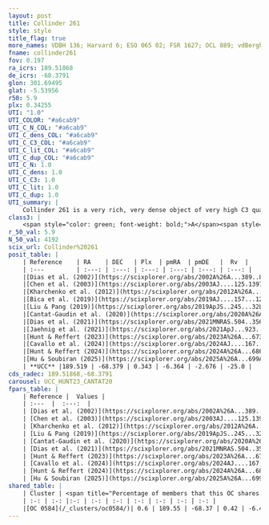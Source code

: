 ```yaml
---
layout: post
title: Collinder 261
style: style
title_flag: true
more_names: VDBH 136; Harvard 6; ESO 065 02; FSR 1627; OCL 889; vdBergh-Hagen 136; MWSC 2055; FoF 45
fname: collinder261
fov: 0.197
ra_icrs: 189.51868
de_icrs: -68.3791
glon: 301.69495
glat: -5.53956
r50: 5.9
plx: 0.34255
UTI: "1.0"
UTI_COLOR: "#a6cab9"
UTI_C_N_COL: "#a6cab9"
UTI_C_dens_COL: "#a6cab9"
UTI_C_C3_COL: "#a6cab9"
UTI_C_lit_COL: "#a6cab9"
UTI_C_dup_COL: "#a6cab9"
UTI_C_N: 1.0
UTI_C_dens: 1.0
UTI_C_C3: 1.0
UTI_C_lit: 1.0
UTI_C_dup: 1.0
UTI_summary: |
    Collinder 261 is a very rich, very dense object of very high C3 quality. It is very well-studied in the literature. This object shares a very small percentage of members with a later reported entry.
class3: |
    <span style="color: green; font-weight: bold;">A</span><span style="color: green; font-weight: bold;">A</span>
r_50_val: 5.9
N_50_val: 4192
scix_url: Collinder%20261
posit_table: |
    | Reference    | RA    | DEC   | Plx  | pmRA  | pmDE   |  Rv  |
    | :---         | :---: | :---: | :---: | :---: | :---: | :---: |
    |[Dias et al. (2002)](https://scixplorer.org/abs/2002A%26A...389..871D) | 189.488 | -68.367 | -- | -0.77 | -0.55 | -30.0 |
    |[Chen et al. (2003)](https://scixplorer.org/abs/2003AJ....125.1397C) | 189.479 | -68.359 | -- | -- | -- | -- |
    |[Kharchenko et al. (2012)](https://scixplorer.org/abs/2012A%26A...543A.156K) | 189.525 | -68.367 | -- | -10.27 | 3.32 | -- |
    |[Bica et al. (2019)](https://scixplorer.org/abs/2019AJ....157...12B) | 189.477 | -68.369 | -- | -- | -- | -- |
    |[Liu & Pang (2019)](https://scixplorer.org/abs/2019ApJS..245...32L) | 189.513 | -68.383 | 0.331 | -6.344 | -2.694 | -- |
    |[Cantat-Gaudin et al. (2020)](https://scixplorer.org/abs/2020A%26A...640A...1C) | 189.519 | -68.377 | 0.315 | -6.351 | -2.705 | -- |
    |[Dias et al. (2021)](https://scixplorer.org/abs/2021MNRAS.504..356D) | 189.512 | -68.378 | 0.314 | -6.344 | -2.702 | -24.654 |
    |[Jaehnig et al. (2021)](https://scixplorer.org/abs/2021ApJ...923..129J) | 189.525 | -68.376 | 0.346 | -6.344 | -2.714 | -- |
    |[Hunt & Reffert (2023)](https://scixplorer.org/abs/2023A%26A...673A.114H) | 189.527 | -68.381 | 0.345 | -6.367 | -2.678 | -25.508 |
    |[Cavallo et al. (2024)](https://scixplorer.org/abs/2024AJ....167...12C) | 189.512 | -68.378 | 0.345 | -- | -- | -- |
    |[Hunt & Reffert (2024)](https://scixplorer.org/abs/2024A%26A...686A..42H) | 189.527 | -68.381 | 0.345 | -6.367 | -2.678 | -25.508 |
    |[Hu & Soubiran (2025)](https://scixplorer.org/abs/2025A%26A...699A.246H) | 189.512 | -68.378 | -- | -- | -- | -- |
    | **UCC** |189.519 | -68.379 | 0.343 | -6.364 | -2.676 | -25.0 | 
cds_radec: 189.51868,-68.3791
carousel: UCC_HUNT23_CANTAT20
fpars_table: |
    | Reference |  Values |
    | :---  |  :---:  |
    | [Dias et al. (2002)](https://scixplorer.org/abs/2002A%26A...389..871D) | `E(B-V)=0.27, Dist=2190.0, Age=9.95, [Fe/H]=-0.03` |
    | [Chen et al. (2003)](https://scixplorer.org/abs/2003AJ....125.1397C) | `E(B-V)=0.27, HDis=2190, Age=8.9, [Fe/H]_1=-0.14` |
    | [Kharchenko et al. (2012)](https://scixplorer.org/abs/2012A%26A...543A.156K) | `e_bv=0.333, distance=2683, log_age=9.7, metallicity=-0.03` |
    | [Liu & Pang (2019)](https://scixplorer.org/abs/2019ApJS..245...32L) | `Age=2.63, Z=0.5` |
    | [Cantat-Gaudin et al. (2020)](https://scixplorer.org/abs/2020A%26A...640A...1C) | `AVNN=0.81, DMNN=12.27, AgeNN=9.8` |
    | [Dias et al. (2021)](https://scixplorer.org/abs/2021MNRAS.504..356D) | `Av=0.999, Dist=2806, logage=9.898, [Fe/H]=0.019` |
    | [Hunt & Reffert (2023)](https://scixplorer.org/abs/2023A%26A...673A.114H) | `AV50=1.205, diffAV50=1.271, MOD50=12.186, logAge50=9.3` |
    | [Cavallo et al. (2024)](https://scixplorer.org/abs/2024AJ....167...12C) | `AV50=1.24, dMod50=11.86, logAge50=9.76, [Fe/H]50=-0.25` |
    | [Hunt & Reffert (2024)](https://scixplorer.org/abs/2024A%26A...686A..42H) | `MassJ=9332.96` |
    | [Hu & Soubiran (2025)](https://scixplorer.org/abs/2025A%26A...699A.246H) | `MA22=-0.19, MA23f=-0.26, MA23g=-0.02, MZ23=-0.36, MK24=-0.24, MF24=-0.22` |
shared_table: |
    | Cluster | <span title="Percentage of members that this OC shares with the ones listed">%</span>   | RA   | DEC   | Plx   | pmRA  | pmDE  | Rv | UTI |
    | :-: | :-: |:-: | :-: | :-: | :-: | :-: | :-: | :-: |
    |[OC 0584](/_clusters/oc0584/)| 0.6 | 189.55 | -68.37 | 0.42 | -6.42 | -2.65 | -- |0.0 |
---
```

